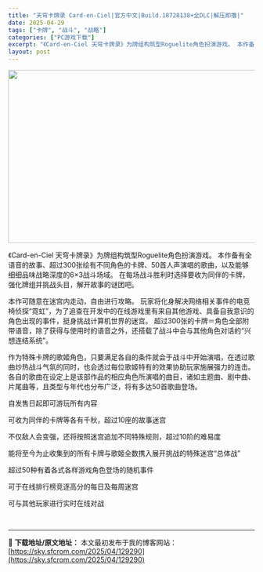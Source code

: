 ```yaml
---
title: "天穹卡牌录 Card-en-Ciel|官方中文|Build.18728138+全DLC|解压即撸|"
date: 2025-04-29
tags: ["卡牌", "战斗", "战略"]
categories: ["PC游戏下载"]
excerpt: "《Card-en-Ciel 天穹卡牌录》为牌组构筑型Roguelite角色扮演游戏。 本作备有全语音的故事、超过300张绘有不同角色的卡牌、50首人声演唱的歌曲，以及能够细细品味战略深度的6×3战斗场域。 在每场战斗胜利时选择要收为同伴的卡牌，强化牌组并挑战头目，解开故事的谜团吧。 本作可随意在迷宫&hellip;"
layout: post
---
```


<img class="aligncenter size-full wp-image-129300" src="https://sky.sfcrom.com/wp-content/uploads/2025/04/2025042822572153.webp" alt="" width="616" height="353" />

《Card-en-Ciel 天穹卡牌录》为牌组构筑型Roguelite角色扮演游戏。
本作备有全语音的故事、超过300张绘有不同角色的卡牌、50首人声演唱的歌曲，以及能够细细品味战略深度的6×3战斗场域。
在每场战斗胜利时选择要收为同伴的卡牌，强化牌组并挑战头目，解开故事的谜团吧。

本作可随意在迷宫内走动，自由进行攻略。
玩家将化身解决网络相关事件的电竞椅侦探“霓虹”，为了追查在开发中的在线游戏里有来自其他游戏、具备自我意识的角色出现的事件，挺身挑战计算机世界的迷宫。
超过300张的卡牌＝角色全部附带语音，除了获得与使用时的语音之外，还搭载了战斗中会与其他角色对话的“兴想连结系统”。

作为特殊卡牌的歌姬角色，只要满足各自的条件就会于战斗中开始演唱，在透过歌曲炒热战斗气氛的同时，也会透过每位歌姬特有的效果协助玩家施展强力的连击。
各自的歌曲在设定上是该部作品的相应角色所演唱的曲目，诸如主题曲、剧中曲、片尾曲等，且类型与年代也分布广泛，将有多达50首歌曲登场。

自发售日起即可游玩所有内容

可收为同伴的卡牌等各有千秋，超过10座的故事迷宫

不仅敌人会变强，还将按照迷宫追加不同特殊规则，超过10阶的难易度

能将至今为止收集到的所有卡牌与歌姬全数携入展开挑战的特殊迷宫“总体战”

超过50种有着各式各样游戏角色登场的随机事件

可于在线排行榜竞逐高分的每日及每周迷宫

可与其他玩家进行实时在线对战

&nbsp;

---
📖 **下载地址/原文地址：** 本文最初发布于我的博客网站：[https://sky.sfcrom.com/2025/04/129290](https://sky.sfcrom.com/2025/04/129290)
